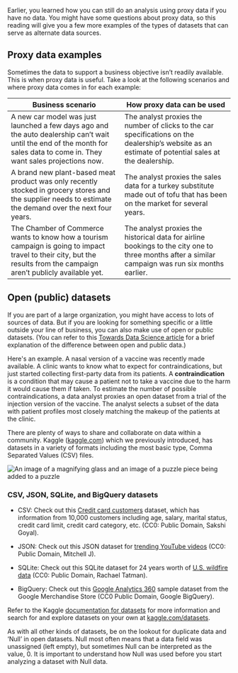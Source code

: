 
Earlier, you learned how you can still do an analysis using proxy data if you have no data. You might have some questions about proxy data, so this reading will give you a few more examples of the types of datasets that can serve as alternate data sources.

## Proxy data examples

Sometimes the data to support a business objective isn’t readily available. This is when proxy data is useful. Take a look at the following scenarios and where proxy data comes in for each example:

| Business scenario                                                                                                                                                          | How proxy data can be used                                                                                                                          |
| -------------------------------------------------------------------------------------------------------------------------------------------------------------------------- | --------------------------------------------------------------------------------------------------------------------------------------------------- |
| A new car model was just launched a few days ago and the auto dealership can’t wait until the end of the month for sales data to come in. They want sales projections now. | The analyst proxies the number of clicks to the car specifications on the dealership’s website as an estimate of potential sales at the dealership. |
| A brand new plant-based meat product was only recently stocked in grocery stores and the supplier needs to estimate the demand over the next four years.                   | The analyst proxies the sales data for a turkey substitute made out of tofu that has been on the market for several years.                          |
| The Chamber of Commerce wants to know how a tourism campaign is going to impact travel to their city, but the results from the campaign aren’t publicly available yet.     | The analyst proxies the historical data for airline bookings to the city one to three months after a similar campaign was run six months earlier.   |

## Open (public) datasets

If you are part of a large organization, you might have access to lots of sources of data. But if you are looking for something specific or a little outside your line of business, you can also make use of open or public datasets. (You can refer to this [Towards Data Science article](https://towardsdatascience.com/is-there-a-difference-between-open-data-and-public-data-6261cd7b5389 "This link takes you to an article describing the difference between open and public data.") for a brief explanation of the difference between open and public data.)

Here's an example. A nasal version of a vaccine was recently made available. A clinic wants to know what to expect for contraindications, but just started collecting first-party data from its patients. A **contraindication** is a condition that may cause a patient not to take a vaccine due to the harm it would cause them if taken. To estimate the number of possible contraindications, a data analyst proxies an open dataset from a trial of the injection version of the vaccine. The analyst selects a subset of the data with patient profiles most closely matching the makeup of the patients at the clinic. 

There are plenty of ways to share and collaborate on data within a community. Kaggle ([kaggle.com](https://www.kaggle.com/ "This link takes you to the Kaggle home page.")) which we previously introduced, has datasets in a variety of formats including the most basic type, Comma Separated Values (CSV) files.  

![An image of a magnifying glass and an image of a puzzle piece being added to a puzzle](https://d3c33hcgiwev3.cloudfront.net/imageAssetProxy.v1/oJRBo8f_QFaUQaPH__BWAg_969ab40fa7a241f39b00e7c3e2e69cc9_Screen-Shot-2021-01-25-at-1.27.09-PM.png?expiry=1628467200000&hmac=V0lVPiluUWcv3u7ZaiuUFG-td8wxa0o22lvS-QFrKZM)

### **CSV, JSON, SQLite, and BigQuery datasets**

-   CSV: Check out this [Credit card customers](https://www.kaggle.com/sakshigoyal7/credit-card-customers "This link takes you to a Kaggle dataset with anonymized credit card data. ") dataset, which has information from 10,000 customers including age, salary, marital status, credit card limit, credit card category, etc. (CC0: Public Domain, Sakshi Goyal).
    
-   JSON: Check out this JSON dataset for [trending YouTube videos](https://www.kaggle.com/datasnaek/youtube-new "This link takes you to a Kaggle dataset for trending YouTube videos.") (CC0: Public Domain, Mitchell J).
    
-   SQLite: Check out this SQLite dataset for 24 years worth of [U.S. wildfire data](https://www.kaggle.com/rtatman/188-million-us-wildfires "This link takes you to a Kaggle dataset for U.S. wildfires.") (CC0: Public Domain, Rachael Tatman).
    
-   BigQuery: Check out this [Google Analytics 360](https://www.kaggle.com/bigquery/google-analytics-sample "This link takes you to a sample Google Analytics dataset in Kaggle.") sample dataset from the Google Merchandise Store (CC0 Public Domain, Google BigQuery).
    

Refer to the Kaggle [documentation for datasets](https://www.kaggle.com/docs/datasets "This link takes you to the Kaggle documentation for datasets.") for more information and search for and explore datasets on your own at [kaggle.com/datasets](https://www.kaggle.com/datasets "This link takes you to the main Kaggle datasets page.").

As with all other kinds of datasets, be on the lookout for duplicate data and ‘Null’ in open datasets. Null most often means that a data field was unassigned (left empty), but sometimes Null can be interpreted as the value, 0. It is important to understand how Null was used before you start analyzing a dataset with Null data.